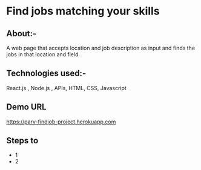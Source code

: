 # Find jobs matching your skills
## About:-
A web page that accepts location and job description as input and finds the jobs in that location and field. 
## Technologies used:-
React.js , Node.js , APIs, HTML, CSS, Javascript

## Demo URL
https://parv-findjob-project.herokuapp.com
## Steps to 
* 1
* 2
